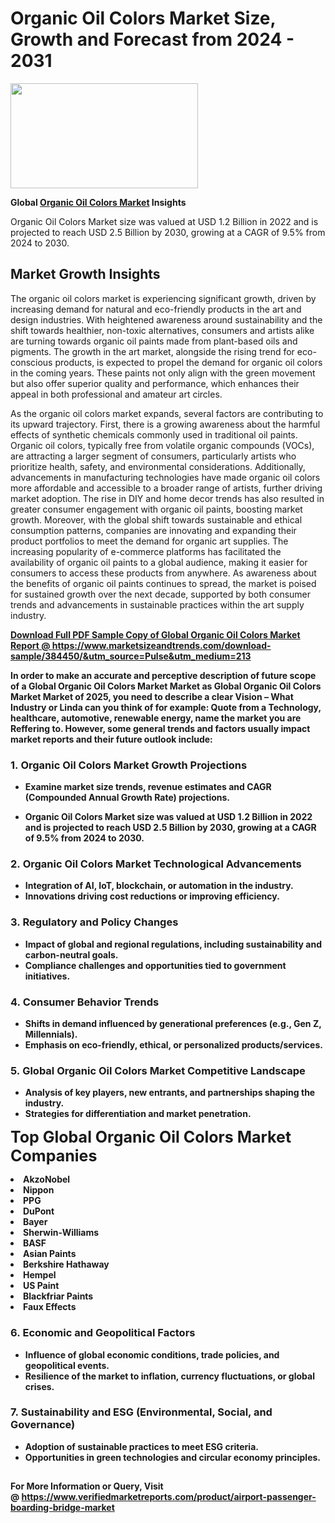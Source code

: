 <H1>Organic Oil Colors Market Size, Growth and Forecast from 2024 - 2031</H1><img class="aligncenter size-medium wp-image-584254" src="https://thirdeyenews.in/wp-content/uploads/2024/09/Global-Market-Research-300x168.jpeg" alt="" width="300" height="168" /><p><strong>Global&nbsp;<a href="https://www.marketsizeandtrends.com/download-sample/384450/&amp;utm_source=Pulse&amp;utm_medium=213">Organic Oil Colors Market</a> Insights</strong></p><p>Organic Oil Colors Market size was valued at USD 1.2 Billion in 2022 and is projected to reach USD 2.5 Billion by 2030, growing at a CAGR of 9.5% from 2024 to 2030.</p><p><h2>Market Growth Insights</h2> <p>The organic oil colors market is experiencing significant growth, driven by increasing demand for natural and eco-friendly products in the art and design industries. With heightened awareness around sustainability and the shift towards healthier, non-toxic alternatives, consumers and artists alike are turning towards organic oil paints made from plant-based oils and pigments. The growth in the art market, alongside the rising trend for eco-conscious products, is expected to propel the demand for organic oil colors in the coming years. These paints not only align with the green movement but also offer superior quality and performance, which enhances their appeal in both professional and amateur art circles.</p> <p><strong><a href="#"></a></strong></p> <p>As the organic oil colors market expands, several factors are contributing to its upward trajectory. First, there is a growing awareness about the harmful effects of synthetic chemicals commonly used in traditional oil paints. Organic oil colors, typically free from volatile organic compounds (VOCs), are attracting a larger segment of consumers, particularly artists who prioritize health, safety, and environmental considerations. Additionally, advancements in manufacturing technologies have made organic oil colors more affordable and accessible to a broader range of artists, further driving market adoption. The rise in DIY and home decor trends has also resulted in greater consumer engagement with organic oil paints, boosting market growth. Moreover, with the global shift towards sustainable and ethical consumption patterns, companies are innovating and expanding their product portfolios to meet the demand for organic art supplies. The increasing popularity of e-commerce platforms has facilitated the availability of organic oil paints to a global audience, making it easier for consumers to access these products from anywhere. As awareness about the benefits of organic oil paints continues to spread, the market is poised for sustained growth over the next decade, supported by both consumer trends and advancements in sustainable practices within the art supply industry.</p> <p><strong><a href="#"></p><p><span class=""><strong>Download Full PDF Sample Copy of Global Organic Oil Colors Market Report</strong> @ <a href="https://www.marketsizeandtrends.com/download-sample/384450/&amp;utm_source=Pulse&amp;utm_medium=213" target="_blank">https://www.marketsizeandtrends.com/download-sample/384450/&amp;utm_source=Pulse&amp;utm_medium=213</a></span></p><p>In order to make an accurate and perceptive description of future scope of a Global&nbsp;Organic Oil Colors Market Market as Global&nbsp;Organic Oil Colors Market Market of 2025, you need to describe a clear Vision &ndash; What Industry or Linda can you think of for example: Quote from a Technology, healthcare, automotive, renewable energy, name the market you are Reffering to. However, some general trends and factors usually impact market reports and their future outlook include:</p><h3>1.&nbsp;<strong>Organic Oil Colors Market Growth Projections</strong></h3><ul><li>Examine market size trends, revenue estimates and CAGR (Compounded Annual Growth Rate) projections.</li><li><p>Organic Oil Colors Market size was valued at USD 1.2 Billion in 2022 and is projected to reach USD 2.5 Billion by 2030, growing at a CAGR of 9.5% from 2024 to 2030.</p></li></ul><h3>2.&nbsp;<strong>Organic Oil Colors Market Technological Advancements</strong></h3><ul><li>Integration of AI, IoT, blockchain, or automation in the industry.</li><li>Innovations driving cost reductions or improving efficiency.</li></ul><h3>3.&nbsp;<strong>Regulatory and Policy Changes</strong></h3><ul><li>Impact of global and regional regulations, including sustainability and carbon-neutral goals.</li><li>Compliance challenges and opportunities tied to government initiatives.</li></ul><h3>4.&nbsp;<strong>Consumer Behavior Trends</strong></h3><ul><li>Shifts in demand influenced by generational preferences (e.g., Gen Z, Millennials).</li><li>Emphasis on eco-friendly, ethical, or personalized products/services.</li></ul><h3>5.&nbsp;<strong>Global Organic Oil Colors Market Competitive Landscape</strong></h3><ul><li>Analysis of key players, new entrants, and partnerships shaping the industry.</li><li>Strategies for differentiation and market penetration.</li></ul><p data-pm-slice="1 1 []"><span style="color: inherit; font-family: inherit; font-size: 25px;">Top Global Organic Oil Colors Market Companies</span></p><div class="" data-test-id=""><p><li>AkzoNobel</li><li> Nippon</li><li> PPG</li><li> DuPont</li><li> Bayer</li><li> Sherwin-Williams</li><li> BASF</li><li> Asian Paints</li><li> Berkshire Hathaway</li><li> Hempel</li><li> US Paint</li><li> Blackfriar Paints</li><li> Faux Effects</li></p></div><h3>6.&nbsp;<strong>Economic and Geopolitical Factors</strong></h3><ul><li>Influence of global economic conditions, trade policies, and geopolitical events.</li><li>Resilience of the market to inflation, currency fluctuations, or global crises.</li></ul><h3>7.&nbsp;<strong>Sustainability and ESG (Environmental, Social, and Governance)</strong></h3><ul><li>Adoption of sustainable practices to meet ESG criteria.</li><li>Opportunities in green technologies and circular economy principles.</li></ul><h2><strong style="font-size: 14px;">For More Information or Query, Visit @&nbsp;</strong><a style="background-color: #ffffff; font-size: 14px;" href="https://www.marketsizeandtrends.com/report/organic-oil-colors-market/" target="_blank">https://www.verifiedmarketreports.com/product/airport-passenger-boarding-bridge-market</a></h2>
